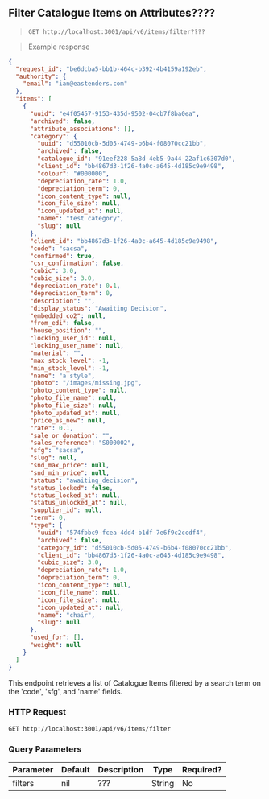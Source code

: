 ## Filter Catalogue Items on Attributes????

> `GET http://localhost:3001/api/v6/items/filter????`

> Example response

```json
{
  "request_id": "be6dcba5-bb1b-464c-b392-4b4159a192eb",
  "authority": {
    "email": "ian@eastenders.com"
  },
  "items": [
    {
      "uuid": "e4f05457-9153-435d-9502-04cb7f8ba0ea",
      "archived": false,
      "attribute_associations": [],
      "category": {
        "uuid": "d55010cb-5d05-4749-b6b4-f08070cc21bb",
        "archived": false,
        "catalogue_id": "91eef228-5a8d-4eb5-9a44-22af1c6307d0",
        "client_id": "bb4867d3-1f26-4a0c-a645-4d185c9e9498",
        "colour": "#000000",
        "depreciation_rate": 1.0,
        "depreciation_term": 0,
        "icon_content_type": null,
        "icon_file_size": null,
        "icon_updated_at": null,
        "name": "test category",
        "slug": null
      },
      "client_id": "bb4867d3-1f26-4a0c-a645-4d185c9e9498",
      "code": "sacsa",
      "confirmed": true,
      "csr_confirmation": false,
      "cubic": 3.0,
      "cubic_size": 3.0,
      "depreciation_rate": 0.1,
      "depreciation_term": 0,
      "description": "",
      "display_status": "Awaiting Decision",
      "embedded_co2": null,
      "from_edi": false,
      "house_position": "",
      "locking_user_id": null,
      "locking_user_name": null,
      "material": "",
      "max_stock_level": -1,
      "min_stock_level": -1,
      "name": "a style",
      "photo": "/images/missing.jpg",
      "photo_content_type": null,
      "photo_file_name": null,
      "photo_file_size": null,
      "photo_updated_at": null,
      "price_as_new": null,
      "rate": 0.1,
      "sale_or_donation": "",
      "sales_reference": "S000002",
      "sfg": "sacsa",
      "slug": null,
      "snd_max_price": null,
      "snd_min_price": null,
      "status": "awaiting_decision",
      "status_locked": false,
      "status_locked_at": null,
      "status_unlocked_at": null,
      "supplier_id": null,
      "term": 0,
      "type": {
        "uuid": "574fbbc9-fcea-4dd4-b1df-7e6f9c2ccdf4",
        "archived": false,
        "category_id": "d55010cb-5d05-4749-b6b4-f08070cc21bb",
        "client_id": "bb4867d3-1f26-4a0c-a645-4d185c9e9498",
        "cubic_size": 3.0,
        "depreciation_rate": 1.0,
        "depreciation_term": 0,
        "icon_content_type": null,
        "icon_file_name": null,
        "icon_file_size": null,
        "icon_updated_at": null,
        "name": "chair",
        "slug": null
      },
      "used_for": [],
      "weight": null
    }
  ]
}
```

This endpoint retrieves a list of Catalogue Items filtered by a search term on the 'code', 'sfg', and 'name' fields. 

### HTTP Request

`GET http://localhost:3001/api/v6/items/filter`


### Query Parameters

Parameter | Default | Description | Type | Required?
--------- | ------- | ----------- | ---- | --------
filters | nil | ??? | String | No

